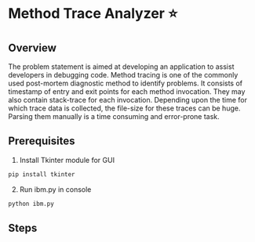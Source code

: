 # Method Trace Analyzer :star:

## Overview
The problem statement is aimed at developing an application to assist developers in debugging code. Method tracing is one of the commonly used post-mortem diagnostic method to identify problems. It consists of timestamp of entry and exit points for each method invocation. They may also contain stack-trace for each invocation. Depending upon the time for which trace data is collected, the file-size for these traces can be huge. Parsing them manually is a time consuming and error-prone task.

## Prerequisites
1. Install Tkinter module for GUI
```python
pip install tkinter
```
2. Run ibm.py in console
```python
python ibm.py
```
## Steps
